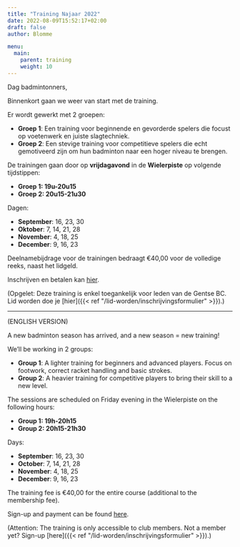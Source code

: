 ```yaml
---
title: "Training Najaar 2022"
date: 2022-08-09T15:52:17+02:00
draft: false
author: Blomme

menu:
  main:
    parent: training
    weight: 10
---
```

Dag badmintonners,

Binnenkort gaan we weer van start met de training.

Er wordt gewerkt met 2 groepen:
* __Groep 1__: Een training voor beginnende en gevorderde spelers die focust op voetenwerk en juiste slagtechniek.
* __Groep 2__: Een stevige training voor competitieve spelers die echt gemotiveerd zijn om hun badminton naar een hoger niveau te brengen.

De trainingen gaan door op __vrijdagavond__ in de __Wielerpiste__ op volgende tijdstippen:
* __Groep 1: 19u-20u15__
* __Groep 2: 20u15-21u30__

Dagen:
* __September__: 16, 23, 30
* __Oktober__: 7, 14, 21, 28
* __November__: 4, 18, 25
* __December__: 9, 16, 23

Deelnamebijdrage voor de trainingen bedraagt €40,00 voor de volledige reeks, naast het lidgeld.

Inschrijven en betalen kan [hier](https://app.clubcollect.com/forms/nl-BE/gentse-bc/training-najaar-2022).

(Opgelet: Deze training is enkel toegankelijk voor leden van de Gentse BC. Lid worden doe je [hier]({{< ref "/lid-worden/inschrijvingsformulier" >}}).) 

<hr>
(ENGLISH VERSION)

A new badminton season has arrived, and a new season = new training!

We’ll be working in 2 groups:
* __Group 1__: A lighter training for beginners and advanced players. Focus on footwork, correct racket handling and basic strokes.
* __Group 2__: A heavier training for competitive players to bring their skill to a new level.

The sessions are scheduled on Friday evening in the Wielerpiste on the following hours:
* __Group 1: 19h-20h15__
* __Group 2: 20h15-21h30__

Days:
* __September__: 16, 23, 30
* __October__: 7, 14, 21, 28
* __November__: 4, 18, 25
* __December__: 9, 16, 23

The training fee is €40,00 for the entire course (additional to the membership fee).

Sign-up and payment can be found [here](https://app.clubcollect.com/forms/nl-BE/gentse-bc/training-najaar-2022).

(Attention: The training is only accessible to club members. Not a member yet? Sign-up [here]({{< ref "/lid-worden/inschrijvingsformulier" >}}).) 